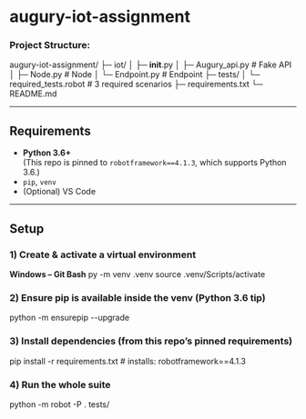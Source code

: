 # augury-iot-assignment

### Project Structure:

augury-iot-assignment/
├─ iot/
│  ├─ __init__.py
│  ├─ Augury_api.py      # Fake API 
│  ├─ Node.py            # Node 
│  └─ Endpoint.py        # Endpoint 
├─ tests/
│  └─ required_tests.robot  # 3 required scenarios
├─ requirements.txt
└─ README.md


---

## Requirements
- **Python 3.6+**  
  (This repo is pinned to `robotframework==4.1.3`, which supports Python 3.6.)
- `pip`, `venv`
- (Optional) VS Code

---

## Setup

### 1) Create & activate a virtual environment
**Windows – Git Bash**
py -m venv .venv
source .venv/Scripts/activate

### 2) Ensure pip is available inside the venv (Python 3.6 tip)
python -m ensurepip --upgrade

### 3) Install dependencies (from this repo’s pinned requirements)
pip install -r requirements.txt    # installs: robotframework==4.1.3

### 4) Run the whole suite
python -m robot -P . tests/

